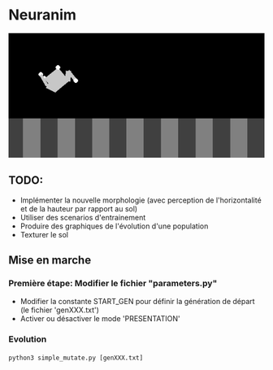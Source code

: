 # Neuranim
![preview](res/neuranim.gif)

## TODO:
 * Implémenter la nouvelle morphologie (avec perception de l'horizontalité et de la hauteur par rapport au sol)
 * Utiliser des scenarios d'entrainement
 * Produire des graphiques de l'évolution d'une population
 * Texturer le sol

## Mise en marche
### Première étape: Modifier le fichier "parameters.py"
  - Modifier la constante START_GEN pour définir la génération de départ (le fichier 'genXXX.txt')
  - Activer ou désactiver le mode 'PRESENTATION'

### Evolution
`python3 simple_mutate.py [genXXX.txt]`
